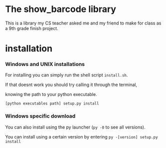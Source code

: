 # The show_barcode library
This is a library my CS teacher asked me and my friend to make for class as a 9th grade finish project.



# installation

### Windows and UNIX installations

For installing you can simply run the shell script `install.sh`.

If that doesnt work you should try calling it through the terminal,  

knowing the path to your python executable. 

`[python executables path] setup.py install`

### Windows specific download

You can also install using the py launcher (`py -0` to see all versions).

You can install using a certain version by entering `py -[version] setup.py install`

